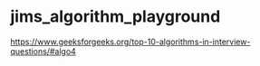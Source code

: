 # jims_algorithm_playground

https://www.geeksforgeeks.org/top-10-algorithms-in-interview-questions/#algo4
